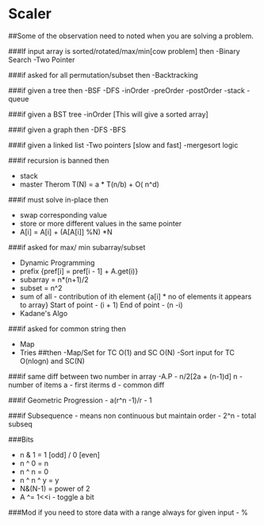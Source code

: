 # Scaler

##Some of the observation need to noted when you are solving a problem.

###If input array is sorted/rotated/max/min[cow problem] then
    -Binary Search
    -Two Pointer

###if asked for all permutation/subset then
     -Backtracking
     
###if given a tree then
     -BSF
     -DFS
     -inOrder
     -preOrder 
     -postOrder
     -stack
     -queue

###if given a BST tree
     -inOrder [This will give a sorted array]
     
###if given a graph then
    -DFS
    -BFS
    
###if given a linked list
    -Two pointers [slow and fast]
    -mergesort logic
  
###if recursion is banned then
   - stack
   - master Therom T(N) = a * T(n/b) + O( n^d)

###if must solve in-place then
   - swap corresponding value
   - store or more different values in the same pointer 
   - A[i] = A[i] + (A[A[i]] %N) *N 

###if asked for max/ min subarray/subset
   - Dynamic Programming  
   - prefix {pref[i] = pref[i - 1] + A.get(i)}
   - subarray = n*(n+1)/2 
   - subset = n^2
   - sum of all - contribution of ith element {a[i] * no of elements it appears to array}
           Start of point - (i + 1)
           End of point   - (n -i)
   - Kadane's Algo        
               
###if asked for common string then
   - Map
   - Tries
##then
    -Map/Set for TC O(1) and SC O(N)
    -Sort input for TC O(nlogn) and SC(N)
       
    
###if same diff between two number in array
    -A.P - n/2[2a + (n-1)d] 
           n - number of items
           a - first iterms
           d - common diff    

###if Geometric Progression
    - a(r^n -1)/r - 1
    
###if Subsequence - means non continuous but maintain order
    - 2^n - total subseq  
 
###Bits
   - n & 1 = 1 [odd] / 0 [even]
   - n ^ 0 = n
   - n ^ n = 0
   - n ^ n ^ y = y
   - N&(N-1) = power of 2
   - A ^= 1<<i - toggle a bit
  
###Mod 
   if you need to store data  with a range always for given input - %
          